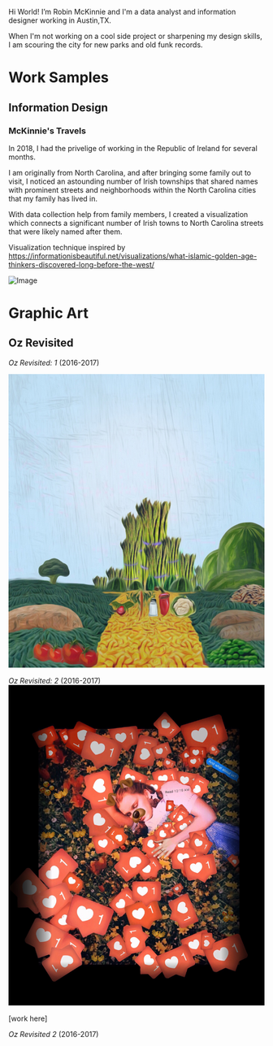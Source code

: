 
Hi World!
I’m Robin McKinnie and I'm a data analyst and information designer working in Austin,TX. 

When I'm not working on a cool side project or sharpening my design skills, 
I am scouring the city for new parks and old funk records.


# Work Samples

## Information Design

### McKinnie's Travels

In 2018, I had the privelige of working in the Republic of Ireland for several months. 

I am originally from North Carolina, and after bringing some family out to visit, I noticed an astounding number of Irish townships that shared names with prominent streets and neighborhoods within the North Carolina cities that my family has lived in. 

With data collection help from family members, I created a visualization which connects a significant number of Irish towns to North Carolina streets that were likely named after them. 

Visualization technique inspired by https://informationisbeautiful.net/visualizations/what-islamic-golden-age-thinkers-discovered-long-before-the-west/

![Image]()

# Graphic Art

## Oz Revisited
_Oz Revisited: 1_ (2016-2017)

![Image](1481588804074.jpeg)

_Oz Revisited: 2_ (2016-2017)
![Image](IMG_4772.JPG)

[work here]

_Oz Revisited 2_ (2016-2017)


